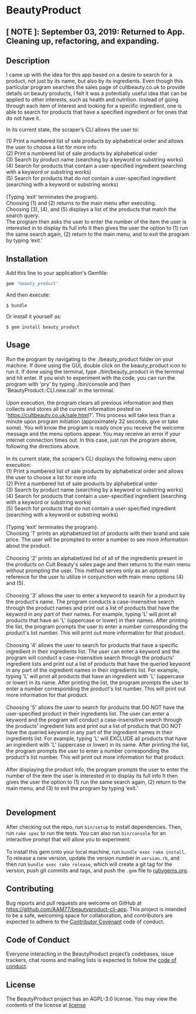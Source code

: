 # BeautyProduct

## [ NOTE ]: September 03, 2019: Returned to App. Cleaning up, refactoring, and expanding.

## Description

I came up with the idea for this app based on a desire to search for a product, not just by its name, but also by its ingredients.
Even though this particular program searches the sales page of cultbeauty.co.uk to provide details on beauty products, I felt it was a potentially useful idea that can be applied to other interests, such as health and nutrition. Instead of going through each item of interest and looking for a specific ingredient, one is able to search for products that have a specified ingredient or for ones that do not have it.

In its current state, the scraper’s CLI allows the user to:

(1) Print a numbered list of sale products by alphabetical order and allows the user to choose a list for more info<br />
(2) Print a numbered list of sale products by alphabetical order<br />
(3) Search by product name (searching by a keyword or substring works)<br />
(4) Search for products that contain a user-specified ingredient (searching with a keyword or substring works)<br />
(5) Search for products that do not contain a user-specified ingredient (searching with a keyword or substring works)<br />
<br />
(Typing ‘exit’ terminates the program).
<br />
Choosing (1) and (2) returns to the main menu after executing.<br />
Choosing (3), (4), and (5) displays a list of the products that match the search query.<br />
The program then asks the user to enter the number of the item the user is interested in to display its full info It then gives the user the option to (1) run the same search again, (2) return to the main menu, and to exit the program by typing ‘exit.’

## Installation

Add this line to your application's Gemfile:

```ruby
gem 'beauty_product'
```
And then execute:

    $ bundle

Or install it yourself as:

    $ gem install beauty_product

## Usage
Run the program by navigating to the ./beauty_product folder on your machine. If done using the GUI, double click on the beauty_product icon to run it. If done using the terminal, type ./bin/beauty_product in the terminal and hit enter. If you wish to experiment with the code, you can run the program with 'pry' by typing ./bin/console and then 'BeautyProduct::CLI.new.call' in the terminal.<br />
<br />
Upon execution, the program clears all previous information and then collects and stores all the current information posted on 'https://cultbeauty.co.uk/sale.html?'. This process will take less than a minute upon program initiation (approximately 32 seconds, give or take some). You will know the program is ready once you receive the welcome message and the menu options appear. You may receive an error if your internet connection times out. In this case, just run the program above, following the directions above.<br />
<br />
In its current state, the scraper’s CLI displays the following menu upon execution:
<br />
(1) Print a numbered list of sale products by alphabetical order and allows the user to choose a list for more info<br />
(2) Print a numbered list of sale products by alphabetical order<br />
(3) Search by product name (searching by a keyword or substring works)<br />
(4) Search for products that contain a user-specified ingredient (searching with a keyword or substring works)<br />
(5) Search for products that do not contain a user-specified ingredient (searching with a keyword or substring works)<br />
<br />
(Typing ‘exit’ terminates the program).
<br />
Choosing '1' prints an alphabetized list of products with their brand and sale price. The user will be prompted to enter a number to see more information about the product.<br />
<br />
Choosing '2' prints an alphabetized list of all of the ingredients present in the products on Cult Beauty's sales page and then returns to the main menu without prompting the user. This method serves only as an optional reference for the user to utilize in conjunction with main menu options (4) and (5).<br />
<br />
Choosing '3' allows the user to enter a keyword to search for a product by the product's name. The program conducts a case-insensitive search through the product names and print out a list of products that have the keyword in any part of their names. For example, typing 'L' will print all products that have an 'L' (uppercase or lower) in their names. After printing the list, the program prompts the user to enter a number corresponding the product's list number. This will print out more information for that product.<br />
<br />
Choosing '4' allows the user to search for products that have a specific ingredient in their ingredients list. The user can enter a keyword and the program will conduct a case-insensitive search through the products' ingredient lists and print out a list of products that have the queried keyword in any part of the ingredient names in their ingredients list. For example, typing 'L' will print all products that have an ingredient with 'L' (uppercase or lower) in its name. After printing the list, the program prompts the user to enter a number corresponding the product's list number. This will print out more information for that product.<br />
<br />
Choosing '5' allows the user to search for products that DO NOT have the user-specified product in their ingredients list. The user can enter a keyword and the program will conduct a case-insensitive search through the products' ingredient lists and print out a list of products that DO NOT have the queried keyword in any part of the ingredient names in their ingredients list. For example, typing 'L' will EXCLUDE all products that have an ingredient with 'L' (uppercase or lower) in its name. After printing the list, the program prompts the user to enter a number corresponding the product's list number. This will print out more information for that product.<br />
<br />
After displaying the product info, the program prompts the user to enter the number of the item the user is interested in to display its full info It then gives the user the option to (1) run the same search again, (2) return to the main menu, and (3) to exit the program by typing ‘exit.’<br />
<br />
## Development

After checking out the repo, run `bin/setup` to install dependencies. Then, run `rake spec` to run the tests. You can also run `bin/console` for an interactive prompt that will allow you to experiment.<br />
<br />
To install this gem onto your local machine, run `bundle exec rake install`. To release a new version, update the version number in `version.rb`, and then run `bundle exec rake release`, which will create a git tag for the version, push git commits and tags, and push the `.gem` file to [rubygems.org](https://rubygems.org).<br />

## Contributing

Bug reports and pull requests are welcome on GitHub at https://github.com/AAM77/beautyproduct-cli-app. This project is intended to be a safe, welcoming space for collaboration, and contributors are expected to adhere to the [Contributor Covenant](http://contributor-covenant.org) code of conduct.

## Code of Conduct

Everyone interacting in the BeautyProduct project’s codebases, issue trackers, chat rooms and mailing lists is expected to follow the [code of conduct](https://github.com/AAM77/beautyproduct-cli-app/blob/master/CODE_OF_CONDUCT.md).

## License
The BeautyProduct project has an AGPL-3.0 license. You may view the contents of the license at [license](https://github.com/AAM77/beautyproduct-cli-app/blob/master/LICENSE)
